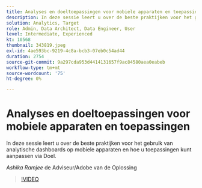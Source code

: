 ```yaml
---
title: Analyses en doeltoepassingen voor mobiele apparaten en toepassingen
description: In deze sessie leert u over de beste praktijken voor het gebruik van analytische dashboards op mobiele apparaten en hoe u toepassingen kunt aanpassen via Doel.
solution: Analytics, Target
role: Admin, Data Architect, Data Engineer, User
level: Intermediate, Experienced
kt: 10568
thumbnail: 343819.jpeg
exl-id: 4ae593bc-9219-4c8a-bcb3-07eb0c54ad44
duration: 2754
source-git-commit: 9a297cda953d4414131657f9ac84580aea0eabeb
workflow-type: tm+mt
source-wordcount: '75'
ht-degree: 0%

---
```


# Analyses en doeltoepassingen voor mobiele apparaten en toepassingen

In deze sessie leert u over de beste praktijken voor het gebruik van analytische dashboards op mobiele apparaten en hoe u toepassingen kunt aanpassen via Doel.

*Ashika Ramjee* de Adviseur/Adobe van de Oplossing

>[!VIDEO](https://video.tv.adobe.com/v/343819/?quality=12&learn=on)
